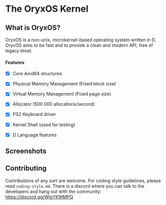 # The OryxOS Kernel

## What is OryxOS?
OryxOS is a non-unix,  microkernel-based operating system written in D. OryxOS aims to be fast and to provide a clean and modern API, free of legacy bloat.

#### Features

- [x] Core Amd64 structures
- [x] Physical Memory Management (Fixed block size)
- [x] Virtual Memory Management (Fixed page size)
- [x] Allocator (500 000 allocations/second)
- [x] PS2 Keyboard driver
- [x] Kernel Shell (used for testing)
- [x] D Language features



## Screenshots





## Contributing

Contributions of any sort are welcome. For coding style guidelines, please read ``coding-style.md``. There is a discord where you can talk to the developers and hang out with the community: https://discord.gg/WjgYK9tMPQ
